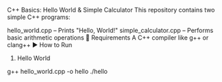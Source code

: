 C++ Basics: Hello World & Simple Calculator
This repository contains two simple C++ programs:

hello_world.cpp – Prints "Hello, World!"
simple_calculator.cpp – Performs basic arithmetic operations
🔧 Requirements
A C++ compiler like g++ or clang++
▶️ How to Run
1. Hello World

g++ hello_world.cpp -o hello
./hello

